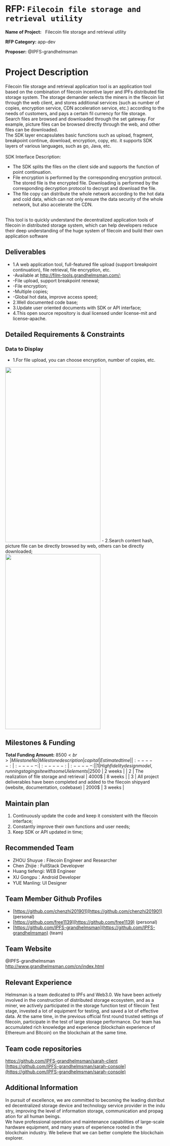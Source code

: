  # RFP: `Filecoin file storage and retrieval utility`

 **Name of Project:**   Filecoin file storage and retrieval utility
 
 **RFP Category:** app-dev
 
  **Proposer:** @IPFS-grandhelmsman
   
  
 # Project Description
Filecoin file storage and retrieval application tool is an application tool based on the combination of filecoin incentive layer and IPFs distributed file storage system. The storage demander selects the miners in the filecoin list through the web client, and stores additional services (such as number of copies, encryption service, CDN acceleration service, etc.) according to the needs of customers, and pays a certain fil currency for file storage.<br>
Search files are browsed and downloaded through the set gateway. For example, picture files can be browsed directly through the web, and other files can be downloaded.<br>
The SDK layer encapsulates basic functions such as upload, fragment, breakpoint continue, download, encryption, copy, etc. it supports SDK layers of various languages, such as go, Java, etc.<br>
<br>
SDK Interface Description:
- The SDK splits the files on the client side and supports the function of point continuation.
- File encryption is performed by the corresponding encryption protocol. The stored file is the encrypted file. Downloading is performed by the corresponding decryption protocol to decrypt and download the file.
- The file copy can distribute the whole network according to the hot data and cold data, which can not only ensure the data security of the whole network, but also accelerate the CDN.
<br>
This tool is to quickly understand the decentralized application tools of filecoin in distributed storage system, which can help developers reduce their deep understanding of the huge system of filecoin and build their own application software<br>

## Deliverables
- 1.A web application tool, full-featured file upload (support breakpoint continuation), file retrieval, file encryption, etc.
- -Available at http://film-tools.grandhelmsman.com/;
- -File upload, support breakpoint renewal;
- -File encryption;
- -Multiple copies;
- -Global hot data, improve access speed;
- 2.Well documented code base;
- 3.Update user oriented documents with SDK or API interface;
- 4.This open source repository is dual licensed under license-mit and license-apache.

## Detailed Requirements & Constraints

### Data to Display
- 1.For file upload, you can choose encryption, number of copies, etc.<br>
<img src="https://upload.grandhelmsman.com/hlm/stage/image5.png" width="300" height="550" />
- 2.Search content hash, picture file can be directly browsed by web, others can be directly downloaded;<br>
<img src="https://upload.grandhelmsman.com/hlm/stage/image2.png" width="300" height="550" />

## Milestones & Funding
**Total Funding Amount:** 8500$<br>
| Milestone No | Milestone description | capital | Estimated time | 
| :-----: | :-----: | :-----: | :-----: |
| 1 | High fidelity design model, running staging site with some UI elements | 2500$ | 2 weeks |
| 2 | The realization of file storage and retrieval | 4000$ | 8 weeks |
| 3 | All project deliverables have been completed and added to the filecoin shipyard (website, documentation, codebase) | 2000$ | 3 weeks |


## Maintain plan
1. Continuously update the code and keep it consistent with the filecoin interface;<br>
2. Constantly improve their own functions and user needs;<br>
3. Keep SDK or API updated in time;<br>

## Recommended Team
- ZHOU Shuyue : Filecoin Engineer and Researcher
- Chen Zhijie : FullStack Developver
- Huang tiefengi: WEB Engineer
- XU Gongpu：Android Developer
- YUE Manling: UI Designer
## Team Member Github Profiles
- [https://github.com/chenzhi201901](https://github.com/chenzhi201901) (personal)
- [https://github.com/free1139](https://github.com/free1139) (personal)
- [https://github.com/IPFS-grandhelmsman](https://github.com/IPFS-grandhelmsman) (team)
## Team Website
@IPFS-grandhelmsman<br>
http://www.grandhelmsman.com/cn/index.html<br>
## Relevant Experience
Helmsman is a team dedicated to IPFs and Web3.0. We have been actively involved in the construction of distributed storage ecosystem, and as a miner, we actively participated in the storage function test of filecoin Test stage, invested a lot of equipment for testing, and saved a lot of effective data. At the same time, in the previous official first round trusted settings of filecoin, participate in the test of large storage performance. Our team has accumulated rich knowledge and experience (blockchain experience of Ethereum and Bitcoin) on the blockchain at the same time.
## Team code repositories
[https://github.com/IPFS-grandhelmsman/sarah-client ](https://github.com/IPFS-grandhelmsman/sarah-client ) <br>
[https://github.com/IPFS-grandhelmsman/sarah-console](https://github.com/IPFS-grandhelmsman/sarah-console) 
## Additional Information
In pursuit of excellence, we are committed to becoming the leading distributed decentralized storage device and technology service provider in the industry, improving the level of information storage, communication and propagation for all human beings.<br>
We have professional operation and maintenance capabilities of large-scale hardware equipment, and many years of experience rooted in the blockchain industry. We believe that we can better complete the blockchain explorer.
